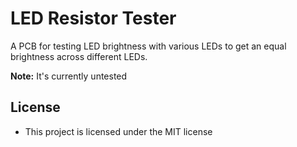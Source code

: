# LED Resistor Tester

A PCB for testing LED brightness with various LEDs to get an equal brightness across different LEDs.


**Note:** It's currently untested

## License

- This project is licensed under the MIT license

